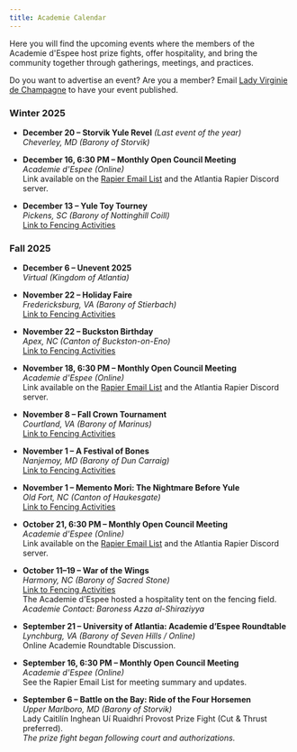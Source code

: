 ```yaml
---
title: Academie Calendar
---
```


Here you will find the upcoming events where the members of the Academie d'Espee host prize fights, offer hospitality, and bring the community together through gatherings, meetings, and practices.  

Do you want to advertise an event? Are you a member? Email [Lady Virginie de Champagne](mailto:vvdelaitre@gmail.com) to have your event published.

### Winter 2025

* **December 20 – Storvik Yule Revel** *(Last event of the year)*  
  *Cheverley, MD (Barony of Storvik)*  

* **December 16, 6:30 PM – Monthly Open Council Meeting**  
  *Academie d'Espee (Online)*  
  Link available on the [Rapier Email List](https://groups.google.com/a/group.atlantia.sca.org/g/rapier) and the Atlantia Rapier Discord server.

* **December 13 – Yule Toy Tourney**  
  *Pickens, SC (Barony of Nottinghill Coill)*  
  [Link to Fencing Activities](https://atlantia.sca.org/calendar/)

### Fall 2025

* **December 6 – Unevent 2025**  
  *Virtual (Kingdom of Atlantia)*  

* **November 22 – Holiday Faire**  
  *Fredericksburg, VA (Barony of Stierbach)*  
  [Link to Fencing Activities](https://holidayfaire.stierbach.atlantia.sca.org/activities/rapier-2/)

* **November 22 – Buckston Birthday**  
  *Apex, NC (Canton of Buckston-on-Eno)*  
  [Link to Fencing Activities](https://buckston.windmastershill.org/buckston-birthday-2025/#martial-comps)

* **November 18, 6:30 PM – Monthly Open Council Meeting**  
  *Academie d'Espee (Online)*  
  Link available on the [Rapier Email List](https://groups.google.com/a/group.atlantia.sca.org/g/rapier) and the Atlantia Rapier Discord server.

* **November 8 – Fall Crown Tournament**  
  *Courtland, VA (Barony of Marinus)*  
  [Link to Fencing Activities](https://atlantia.sca.org/calendar/)

* **November 1 – A Festival of Bones**  
  *Nanjemoy, MD (Barony of Dun Carraig)*  
  [Link to Fencing Activities](https://duncarraig.atlantia.sca.org/events/a-festival-of-bones/#bppb-heading-anchor-7)

* **November 1 – Memento Mori: The Nightmare Before Yule**  
  *Old Fort, NC (Canton of Haukesgate)*  
  [Link to Fencing Activities](https://sites.google.com/view/hawkwoodmemento/martial-activities)

* **October 21, 6:30 PM – Monthly Open Council Meeting**  
  *Academie d'Espee (Online)*  
  Link available on the [Rapier Email List](https://groups.google.com/a/group.atlantia.sca.org/g/rapier) and the Atlantia Rapier Discord server.

* **October 11–19 – War of the Wings**  
  *Harmony, NC (Barony of Sacred Stone)*  
  [Link to Fencing Activities](https://warofthewings.atlantia.sca.org/martial-activity/rapier-combat/)  
  The Academie d'Espee hosted a hospitality tent on the fencing field.  
  *Academie Contact: Baroness Azza al-Shiraziyya*

* **September 21 – University of Atlantia: Academie d’Espee Roundtable**  
  *Lynchburg, VA (Barony of Seven Hills / Online)*  
  Online Academie Roundtable Discussion.

* **September 16, 6:30 PM – Monthly Open Council Meeting**  
  *Academie d'Espee (Online)*  
  See the Rapier Email List for meeting summary and updates.  

* **September 6 – Battle on the Bay: Ride of the Four Horsemen**  
  *Upper Marlboro, MD (Barony of Storvik)*  
  Lady Caitilín Inghean Uí Ruaidhrí Provost Prize Fight (Cut & Thrust preferred).  
  *The prize fight began following court and authorizations.*